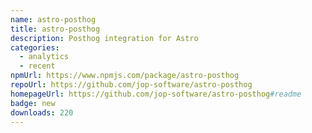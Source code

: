```yaml
---
name: astro-posthog
title: astro-posthog
description: Posthog integration for Astro
categories:
  - analytics
  - recent
npmUrl: https://www.npmjs.com/package/astro-posthog
repoUrl: https://github.com/jop-software/astro-posthog
homepageUrl: https://github.com/jop-software/astro-posthog#readme
badge: new
downloads: 220
---
```

